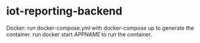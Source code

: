 # iot-reporting-backend
Docker: 
  run docker-compose.yml with docker-compose up to generate the container.
  run docker start *APPNAME* to run the container.
